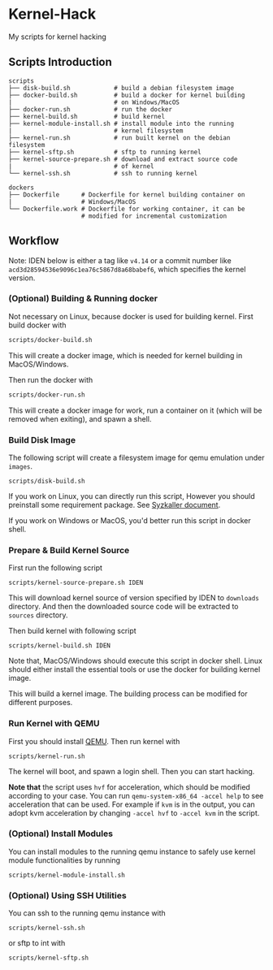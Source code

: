 # Kernel-Hack
My scripts for kernel hacking

## Scripts Introduction

```
scripts                         
├── disk-build.sh            # build a debian filesystem image
├── docker-build.sh          # build a docker for kernel building
|                            # on Windows/MacOS
├── docker-run.sh            # run the docker
├── kernel-build.sh          # build kernel
├── kernel-module-install.sh # install module into the running 
|                            # kernel filesystem
├── kernel-run.sh            # run built kernel on the debian filesystem
├── kernel-sftp.sh           # sftp to running kernel
├── kernel-source-prepare.sh # download and extract source code 
|                            # of kernel
└── kernel-ssh.sh            # ssh to running kernel

dockers
├── Dockerfile      # Dockerfile for kernel building container on 
|                   # Windows/MacOS
└── Dockerfile.work # Dockerfile for working container, it can be   
                    # modified for incremental customization
```


## Workflow

Note: IDEN below is either a tag like `v4.14` or a commit number like `acd3d28594536e9096c1ea76c5867d8a68babef6`, which specifies the kernel version.


### (Optional) Building & Running docker
Not necessary on Linux, because docker is used for building kernel.
First build docker with
```bash
scripts/docker-build.sh
```
This will create a docker image, which is needed for kernel building in MacOS/Windows.

Then run the docker with
```bash
scripts/docker-run.sh
```
This will create a docker image for work, run a container on it (which will be removed when exiting), and spawn a shell.


### Build Disk Image
The following script will create a filesystem image for qemu emulation under `images`.
```
scripts/disk-build.sh
```
If you work on Linux, you can directly run this script, However you should preinstall some requirement package. See [Syzkaller document](https://github.com/google/syzkaller/blob/master/docs/linux/setup_ubuntu-host_qemu-vm_x86-64-kernel.md).

If you work on Windows or MacOS, you'd better run this script in docker shell.


### Prepare & Build Kernel Source
First run the following script
```
scripts/kernel-source-prepare.sh IDEN
```
This will download kernel source of version specified by IDEN to `downloads` directory. And then the downloaded source code will be extracted to `sources` directory.

Then build kernel with following script
```
scripts/kernel-build.sh IDEN
```
Note that, MacOS/Windows should execute this script in docker shell. Linux should either install the essential tools or use the docker for building kernel image.

This will build a kernel image. The building process can be modified for different purposes.


### Run Kernel with QEMU
First you should install [QEMU](https://www.qemu.org).
Then run kernel with 
```
scripts/kernel-run.sh
```
The kernel will boot, and spawn a login shell. Then you can start hacking. 

**Note that** the script uses `hvf` for acceleration, which should be modified according to your case. You can run `qemu-system-x86_64 -accel help` to see acceleration that can be used. For example if `kvm` is in the output, you can adopt kvm acceleration by changing `-accel hvf` to `-accel kvm` in the script.


### (Optional) Install Modules
You can install modules to the running qemu instance to safely use kernel module functionalities by running
```
scripts/kernel-module-install.sh
```


### (Optional) Using SSH Utilities
You can ssh to the running qemu instance with
```
scripts/kernel-ssh.sh
```
or sftp to int with
```
scripts/kernel-sftp.sh
``` 
